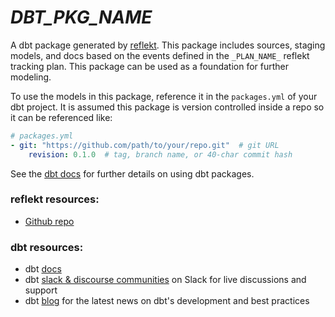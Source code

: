 # _DBT_PKG_NAME_
A dbt package generated by [reflekt](https://github.com/GClunies/reflekt). This package includes sources, staging models, and docs based on the events defined in the `_PLAN_NAME_` reflekt tracking plan. This package can be used as a foundation for further modeling.

To use the models in this package, reference it in the `packages.yml` of your dbt project. It is assumed this package is version controlled inside a repo so it can be referenced like:

```yml
# packages.yml
- git: "https://github.com/path/to/your/repo.git"  # git URL
    revision: 0.1.0  # tag, branch name, or 40-char commit hash
```

See the [dbt docs](https://docs.getdbt.com/docs/building-a-dbt-project/package-management/) for further details on using dbt packages.

### reflekt resources:
- [Github repo](https://github.com/GClunies/reflekt)

### dbt resources:
- dbt [docs](https://docs.getdbt.com/docs/introduction)
- dbt [slack & discourse communities](https://community.getdbt.com/) on Slack for live discussions and support
- dbt [blog](https://blog.getdbt.com/) for the latest news on dbt's development and best practices

